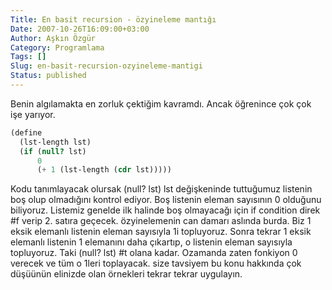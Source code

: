 ```yaml
---
Title: En basit recursion - özyineleme mantığı
Date: 2007-10-26T16:09:00+03:00
Author: Aşkın Özgür
Category: Programlama
Tags: []
Slug: en-basit-recursion-ozyineleme-mantigi
Status: published
---
```


Benin algılamakta en zorluk çektiğim kavramdı. Ancak öğrenince çok çok işe yarıyor.

```scm
(define
  (lst-length lst)
  (if (null? lst)
      0
      (+ 1 (lst-length (cdr lst)))))
```

Kodu tanımlayacak olursak (null? lst) lst değişkeninde tuttuğumuz listenin boş olup olmadığını kontrol ediyor. Boş listenin eleman sayısının 0 olduğunu biliyoruz. Listemiz genelde ilk halinde boş olmayacağı için if condition direk \#f verip 2. satıra geçecek. özyinelemenin can damarı aslında burda. Biz 1 eksik elemanlı listenin eleman sayısıyla 1i topluyoruz. Sonra tekrar 1 eksik elemanlı listenin 1 elemanını daha çıkartıp, o listenin eleman sayısıyla topluyoruz. Taki (null? lst) \#t olana kadar. Ozamanda zaten fonkiyon 0 verecek ve tüm o 1leri toplayacak. size tavsiyem bu konu hakkında çok düşüünün elinizde olan örnekleri tekrar tekrar uygulayın.
